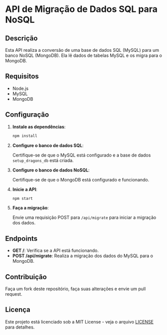 # API de Migração de Dados SQL para NoSQL

## Descrição

Esta API realiza a conversão de uma base de dados SQL (MySQL) para um banco NoSQL (MongoDB). Ela lê dados de tabelas MySQL e os migra para o MongoDB.

## Requisitos

- Node.js
- MySQL
- MongoDB

## Configuração

1. **Instale as dependências**:

    ```bash
    npm install
    ```

2. **Configure o banco de dados SQL**:

    Certifique-se de que o MySQL está configurado e a base de dados `setup_dragons_db` está criada.

3. **Configure o banco de dados NoSQL**:

    Certifique-se de que o MongoDB está configurado e funcionando.

4. **Inicie a API**:

    ```bash
    npm start
    ```

5. **Faça a migração**:

    Envie uma requisição POST para `/api/migrate` para iniciar a migração dos dados.

## Endpoints

- **GET /**: Verifica se a API está funcionando.
- **POST /api/migrate**: Realiza a migração dos dados do MySQL para o MongoDB.

## Contribuição

Faça um fork deste repositório, faça suas alterações e envie um pull request.

## Licença

Este projeto está licenciado sob a MIT License - veja o arquivo [LICENSE](LICENSE) para detalhes.
